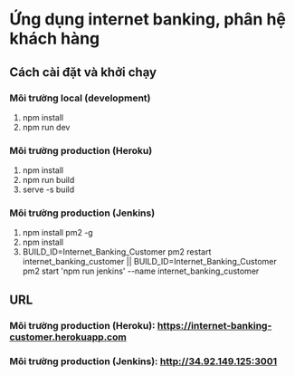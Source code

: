 # Ứng dụng internet banking, phân hệ khách hàng
## Cách cài đặt và khởi chạy
### Môi trường local (development)
1. npm install
2. npm run dev
### Môi trường production (Heroku)
1. npm install
2. npm run build
3. serve -s build
### Môi trường production (Jenkins)
1. npm install pm2 -g
2. npm install
3. BUILD_ID=Internet_Banking_Customer pm2 restart internet_banking_customer || BUILD_ID=Internet_Banking_Customer pm2 start 'npm run jenkins' --name internet_banking_customer
## URL
### Môi trường production (Heroku): https://internet-banking-customer.herokuapp.com
### Môi trường production (Jenkins): http://34.92.149.125:3001